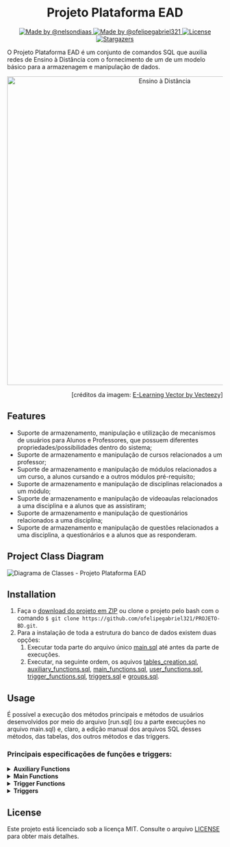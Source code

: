 <h1 align="center">Projeto Plataforma EAD</h1>

<p align="center">

  <a href="https://github.com/nelsondiaas">
    <img alt="Made by @nelsondiaas" src="https://img.shields.io/badge/made%20by-%40nelsondiaas-%2304D361"> </img>
  </a>

  <a href="https://github.com/ofelipegabriel321">
    <img alt="Made by @ofelipegabriel321" src="https://img.shields.io/badge/made%20by-%40ofelipegabriel321-%2304D361"> </img>
  </a>
  
  <a href="LICENSE">
    <img alt="License" src="https://img.shields.io/badge/license-MIT-%2304D361">
  </a>
  
  <a href="https://github.com/ofelipegabriel321/PROJETO-BD/stargazers">
    <img alt="Stargazers" src="https://img.shields.io/github/stars/ofelipegabriel321/PROJETO-BD?style=social">
  </a>

</p>

O Projeto Plataforma EAD é um conjunto de comandos SQL que auxilia redes de Ensino à Distância com o fornecimento de um de um modelo básico para a armazenagem e manipulação de dados.

<p align="center"><img src="https://user-images.githubusercontent.com/38538503/73660713-7e2aad00-4677-11ea-8bf0-3fa0db7f0d2e.png" alt="Ensino à Distância" width=720></p>

<p align="right">[créditos da imagem: <a href="https://www.vecteezy.com/vector-art/180345-e-learning-vector" >E-Learning Vector by Vecteezy]</a></p>

## Features
- Suporte de armazenamento, manipulação e utilização de mecanismos de usuários para Alunos e Professores, que possuem diferentes propriedades/possibilidades dentro do sistema;
- Suporte de armazenamento e manipulação de cursos relacionados a um professor;
- Suporte de armazenamento e manipulação de módulos relacionados a um curso, a alunos cursando e a outros módulos pré-requisito;
- Suporte de armazenamento e manipulação de disciplinas relacionados a um módulo;
- Suporte de armazenamento e manipulação de vídeoaulas relacionados a uma disciplina e a alunos que as assistiram;
- Suporte de armazenamento e manipulação de questionários relacionados a uma disciplina;
- Suporte de armazenamento e manipulação de questões relacionados a uma disciplina, a questionários e a alunos que as responderam.

## Project Class Diagram

![Diagrama de Classes - Projeto Plataforma EAD](https://user-images.githubusercontent.com/38538503/73663140-c3e97480-467b-11ea-9798-6517694a0df2.png)

## Installation

1. Faça o [download do projeto em ZIP](https://github.com/ofelipegabriel321/PROJETO-BD/archive/master.zip) ou clone o projeto pelo bash com o comando `$ git clone https://github.com/ofelipegabriel321/PROJETO-BD.git`.
2. Para a instalação de toda a estrutura do banco de dados existem duas opções:
   1. Executar toda parte do arquivo único [main.sql](main.sql) até antes da parte de execuções.
   2. Executar, na seguinte ordem, os aquivos [tables_creation.sql](tables_creation.sql), [auxiliary_functions.sql](auxiliary_functions.sql), [main_functions.sql](main_functions.sql), [user_functions.sql](user_functions.sql), [trigger_functions.sql](trigger_functions.sql), [triggers.sql](triggers.sql) e [groups.sql](groups.sql).

## Usage
É possível a execução dos métodos principais e métodos de usuários desenvolvidos por meio do arquivo [run.sql] (ou a parte execuções no arquivo main.sql) e, claro, a edição manual dos arquivos SQL desses métodos, das tabelas, dos outros métodos e das triggers.

### Principais especificações de funções e triggers:


<details><summary><b>Auxiliary Functions</b></summary><blockquote>


<details><summary><b>ALUNO_AINDA_CURSANDO</b></summary><blockquote>

  ***Verifica se o aluno ainda está cursando o curso.***
  - ***Entrada***:
    - *[int]* código do aluno que se deseja verificar se ainda está cursando;
    - *[int]* código do curso em que essa verificação será direcionada.
  - ***Saída***:
    - *[boolean]* boleano sobre o aluno ainda está cursando o curso.
</details>

<details><summary><b>ALUNO_JA_CURSOU</b></summary><blockquote>

  ***Verifica se o aluno já cursou (e não cursa mais) o curso.***
  - ***Entrada***:
    - *[int]* código do aluno que se deseja verificar se já cursou;
    - *[int]* código do curso em que essa verificação será direcionada.
  - ***Saída***:
    - *[boolean]* boleano sobre o aluno já ter cursado (e não cursar mais) o curso.

</details>

<details><summary><b>VERIFICAR_CPF_USUARIO_JA_REGISTRADO</b></summary><blockquote>

  ***Verifica se existe algum usuário da tabela especificada com o cpf especificado.***
  - ***Entrada***:
    - *[text]* cpf do usuário;
    - *[text]* tabela do usuário.
  - ***Saída***:
    - *[boolean]* booleano sobre existir algum usuário da tabela especificada com o cpf especificado.

</details>

<details><summary><b>VERIFICAR_EMAIL_USUARIO_JA_REGISTRADO</b></summary><blockquote>

  ***Verifica se existe algum usuário da tabela especificada com o email especificado.***
  - ***Entrada***:
    - *[text]* email do usuário;
    - *[text]* tabela do usuário.
  - ***Saída***: [boolean] booleano sobre existir algum usuário da tabela especificada com o email especificado.
</details>

<details><summary><b>VERIFICAR_EXISTENCIA_ALUNOS_CURSANDO</b></summary><blockquote>

  ***Verifica se existe algum aluno cursando o curso especificado.***
  - ***Entrada***:
    - *[int]* código do curso.
  - ***Saída***:
    - *[boolean]* booleano sobre existir algum aluno cursando o curso especificado.
</details>

<details><summary><b>VERIFICAR_POSSIBILIDADE_DELETE_UPDATE_NO_CURSO</b></summary><blockquote>

  ***Aplica casos de exceção caso ocorrer alguma alteração dentro de um curso com ele estando publicado ou com alunos que ainda estão cursando.***
  - ***Entrada***:
    - *[int]* código do curso.
  - ***Casos de exceções***:
    - curso publicado;
    - existência de alunos cursando.

</details>

<details><summary><b>VALIDAR_DISCIPLINA</b></summary><blockquote>
  
  ***Verifica se a disciplina é válida (possui 3 videoaulas).***
  - ***Entrada***:
    - *[int]* código da disciplina.
  - ***Saída***:
    - *[boolean]* booleano sobre a disciplina ser válida.

</details>

<details><summary><b>VALIDAR_MODULO</b></summary><blockquote>

  ***Verifica se o módulo é válido (possui 3 disciplinas válidas).***
  - ***Entrada***:
    - *[int]* código do módulo.
  - ***Saída***:
    - *[boolean]* booleano sobre o módulo ser válido.

</details>

<details><summary><b>VALIDAR_CURSO</b></summary><blockquote>

  ***Verifica se o curso é válido (possui 3 módulos válidos).***
  - ***Entrada***:
    - *[int]* código do curso.
  - ***Saída***:
    - *[boolean]* booleano sobre o curso ser válido.

</details>

<details><summary><b>CONFIGURAR_ACESSIBILIDADE_ALUNO_MODULO</b></summary><blockquote>

  ***Configura a acessabilidade de um aluno_modulo, adicionando um aluno_modulo para cada módulo do curso. a acessabilidade é configurada como true para os módulos que não possuem pré-requisitos.***
  - ***Entrada***:
    - *[int]* código do aluno;
    - *[int]* código do curso.
</details>

<details><summary><b>VERIFICAR_SUFICIENTE_ASSISTIDO_PARA_AVALIAR</b></summary><blockquote>

  ***Verifica se o aluno assistiu uma quantidade de videoaulas e uma quantidade de tempo suficiente para poder avaliar o curso (consideramos ter assistido 10% do número de vídeoaulas e 15% do tempo de vídeoaulas como o mínimo para isso).***
  - ***Entrada***:
    - *[int]* código do aluno;
    - *[int]* código do curso.
  - ***Saída***:
    - *[boolean]* booleano sobre o aluno poder avaliar o curso.

</details>

<details><summary><b>VERIFICAR_SE_MODULOS_FICAM_ACESSIVEIS</b></summary><blockquote>

  ***Torna acessivel algum(ns) módulo(s) que possuem, como pré-requisito o módulo passado, ficando ele(s) acessível(is) no aluno_modulo.***
  - ***Entrada***:
    - *[int]* código do modulo (que deve ter ficado com a meta_concluida antes de executar essa função) que pode ser pré-requisito para outros módulos; código do aluno que irá passar a ter seus módulos acessíveis.

</details>

<details><summary><b>VERIFICAR_VALIDADE_PRE_REQUISITO</b></summary><blockquote>

  ***Verifica se é válido relacionar um módulo com outro na tabela pré-requisito. ou seja, os módulos não devem entrar em um estado em que um não consiga acessar o outro e vice-versa pois eles têm um ao outro como pré-requisito (impasse de pré-requisito entre módulos).***
  - ***Entrada***:
    - *[int]* código do modulo que será o módulo no pré-requisito;
    - *[int]* código do modulo que será o módulo pré-requisito no pré-requisito.
  - ***Saída***:
    - *[boolean]* booleano sobre a possibilidade dos módulos se associarem entre si na tabela de pré-requisitos.

</details>


</details>


<details><summary><b>Main Functions</b></summary><blockquote>


<details><summary><b>INSERIR_ALUNO_E_PROFESSOR</b></summary><blockquote>

  ***Insere um usuário na sua tabela (existem as possibilidades de inserir aluno e professor).***
  - ***Entrada***:
    - *[text]* nome do usuário;
    - *[text]* cpf do usuário;
    - *[date]* data de nascimento do usuário;
    - *[text]* email do usuário;
    - *[text]* senha do usuário;
    - *[text]* tabela do usuário.

</details>

<details><summary><b>ATUALIZAR_SALDO</b></summary><blockquote>

  ***Atualiza o saldo de um usuário a partir do valor a ser alterado, seu código e tabela.***
  - ***Entrada***:
    - *[float]* valor a ser alterado no saldo do usuário;
    - *[int]* código do usuário;
    - *[text]* nome da tabela do usuário.
  - ***Casos de exceções***:
    - nome da tabela inválido; código de usuário inválido.

</details>

<details><summary><b>RECEBER_SALARIO</b></summary><blockquote>

  ***Faz o professor receber o salário adquirido pelas vendas dos seus curso.***
  - ***Entrada***:
    - *[int]* código do professor que irá receber o salário.
  - ***Casos de exceções***:
    - código de usuário inválido.

</details>

<details><summary><b>COMPRAR_CURSO</b></summary><blockquote>

  ***Realiza a compra do curso: insere ou atualiza o aluno_curso, dependendo se o aluno já cursou o curso.***
  - ***Entrada***:
    - *[int]* código do aluno;
    - *[int]* código do curso.

</details>

<details><summary><b>AVALIAR_CURSO</b></summary><blockquote>

  ***Permite a avaliação do curso por parte do aluno.***
  - ***Entrada***:
    - *[int]* código do aluno_curso;
    - *[float]* nota de avaliação para o curso.

</details>

<details><summary><b>CRIAR_CURSO</b></summary><blockquote>

  ***Cria um curso unido a um professor.***
  - ***Entrada***:
    - *[int]* código do professor;
    - *[text]* nome do curso;
    - *[text]* descrição do curso;
    - *[float]* preço do curso.

</details>

<details><summary><b>PUBLICAR_CURSO</b></summary><blockquote>

  ***Publica o curso.***
  - ***Entrada***:
    - *[int]* código do curso.

</details>

<details><summary><b>CRIAR_MODULOS</b></summary><blockquote>

  ***Cria módulos unidos a um professor.***
  - ***Entrada***:
    - *[int]* código do professor;
    - *[text[]]* nomes dos módulos;
    - *[text[]]* descrições dos módulos.

</details>

<details><summary><b>CRIAR_PRE_REQUISITO</b></summary><blockquote>

  ***Cria um vínculo entre módulos na tabela pré-requisito.***
  - ***Entrada***:
    - *[int]* código do módulo;
    - *[int]* código do módulo pré-requisito.

</details>

<details><summary><b>CRIAR_DISCIPLINAS</b></summary><blockquote>

  ***Cria disciplinas unidas a um módulo.***
  - ***Entrada***:
    - *[int]* código do módulo;
    - *[text[]]* nomes das disciplinas;
    - *[text[]]* descrições das disciplinas.

</details>

<details><summary><b>CRIAR_VIDEO_AULAS</b></summary><blockquote>

  ***Cria videoaulas unidas a disciplinas.***
  - ***Entrada***:
    - *[int]* código da disciplina;
    - *[text[]]* títulos das videoaulas;
    - *[text[]]* descrições das videoaulas;
    - *[int[]]* durações das videoaulas.

</details>

<details><summary><b>ASSISTIR_VIDEO_AULA</b></summary><blockquote>

  ***Faz o aluno assistir à videoaula (faz um vínculo aluno_video_assistido).***
  - ***Entrada***:
    - *[int]* código do aluno;
    - *[int]* código da videoaula.

</details>

<details><summary><b>CRIAR_QUESTAO</b></summary><blockquote>

  ***Cria uma questão unida a uma disciplina.***
  - ***Entrada***:
    - *[int]* código da disciplina;
    - *[text]* texto da questão.

</details>

<details><summary><b>CORRIGIR_QUESTAO</b></summary><blockquote>

  ***Corrige uma questao_aluno com um texto que representa se a resposta está correta.***
  - ***Entrada***:
    - *[int]* código do vínculo questao_aluno corrigido;
    - *[text]* resposta correta inserida.

</details>

<details><summary><b>CRIAR_QUESTIONARIO</b></summary><blockquote>

  ***Cria um questionário unido a uma disciplina.***
  - ***Entrada***:
    - *[int]* nome do questionário;
    - *[int]* código da disciplina.

</details>

<details><summary><b>VINCULAR_QUESTAO_A_QUESTIONARIO</b></summary><blockquote>

  ***Cria um vínculo entre a questão e o questionário na tabela questao_questionario.***
  - ***Entrada***:
    - *[int]* código do questionário vínculado;
    - *[int]* código da questão vinculada.

</details>

<details><summary><b>SUBMETER_RESPOSTA_DE_QUESTAO</b></summary><blockquote>

  ***Faz o aluno submeter uma resposta para uma questão por meio do aluno_questao.***
  - ***Entrada***:
    - *[int]* código do aluno;
    - *[int]* código da questão;
    - *[text]* resposta para a questão.

</details>


</details>


<details><summary><b>Trigger Functions</b></summary><blockquote>


<details><summary><b>CONTROLAR_EVENTOS_USUARIO_BEFORE</b></summary><blockquote>

  ***Faz controle sobre as ações tomadas antes de ocorrer um insert, update ou delete em uma tabela aluno ou professor.***
  - ***Casos de exceções***:
    - idade menor que 18;
    - cpf já registrado anteriormente;
    - email já registrado anteriormente;
    - saldo negativo;
    - alteração de data de nascimento;
    - alteração do email.
  - ***Saída***:
    - *[trigger]*.

</details>

<details><summary><b>CONTROLAR_EVENTOS_ALUNO_AFTER</b></summary><blockquote>

  ***Faz controle sobre as ações tomadas depois de ocorrer um insert, update ou delete em uma tabela aluno. ações: criar um novo usuário no grupo aluno (login role); atualizar a senha do usuário (login role); deletar usuário (login role).***
  - ***Saída***:
    - *[trigger]*.

</details>

<details><summary><b>CONTROLAR_EVENTOS_PROFESSOR_AFTER</b></summary><blockquote>

  ***Faz controle sobre as ações tomadas depois de ocorrer um insert, update ou delete em uma tabela professor. Ações: criar um novo usuário no grupo professor (login role); atualizar a senha do usuário (login role); deletar usuário (login role).***
  - ***Saída***:
    - *[trigger]*.

</details>

<details><summary><b>CONTROLAR_EVENTOS_CURSO_BEFORE</b></summary><blockquote>

  ***Faz controle sobre as ações tomadas antes de ocorrer um insert, update ou delete em uma tabela curso. ações: calcular duração do curso caso necessário.***
  - ***Casos de exceções***:
    - código de professor inválido;
    - curso ser publicado sem ter disponibilidade;
    - código de curso inválido.
  - ***Saída***:
    - *[trigger]*.

</details>

<details><summary><b>CONTROLAR_EVENTOS_ALUNO_CURSO_BEFORE</b></summary><blockquote>

  ***Faz controle sobre as ações tomadas antes de ocorrer um insert, update ou delete em uma tabela aluno_curso. ações: aplicar a cobrança pela compra do curso.***
  - ***Casos de exceções***:
    - código de aluno inválido;
    - código de curso inválido;
    - curso não publicado;
    - aluno envolvido nas alterações não estar cursando;
    - não ter assistido videoaulas o suficiente para poder avaliar o curso;
    - ter uma nota de avaliação fora do intervalo 0~5.
  - ***Saída***:
    - *[trigger]*.

</details>

<details><summary><b>CONTROLAR_EVENTOS_ALUNO_CURSO_AFTER</b></summary><blockquote>

  ***Faz controle sobre as ações tomadas depois de ocorrer um insert, update ou delete em uma tabela aluno_curso.***
  - ***Saída***:
    - *[trigger]*.

</details>

<details><summary><b>CONTROLAR_EVENTOS_MODULO_AFTER</b></summary><blockquote>

  ***Faz controle sobre as ações tomadas depois de ocorrer um insert, update ou delete em uma tabela módulo. ações: incrementar/decrementar o número de módulos; atualizar o publicado e a disponibilidade do curso caso necessário.***
  - ***Saída***:
    - *[trigger]*.

</details>

<details><summary><b>CONTROLAR_EVENTOS_ALUNO_MODULO_AFTER</b></summary><blockquote>

  ***Faz controle sobre as ações tomadas depois de ocorrer um insert, update ou delete em uma tabela aluno_modulo. ações: tornar módulos acessíveis.***
  - ***Saída***:
    - *[trigger]*.

</details>

<details><summary><b>CONTROLAR_EVENTOS_DISCIPLINA_AFTER</b></summary><blockquote>

  ***Faz controle sobre as ações tomadas depois de ocorrer um insert, update ou delete em uma tabela disciplina. ações: atualizar o publicado e a disponibilidade do curso caso necessário.***
  - ***Saída***:
    - *[trigger]*.

</details>

<details><summary><b>CONTROLAR_EVENTOS_VIDEO_AULA_AFTER</b></summary><blockquote>

  ***Faz controle sobre as ações tomadas depois de ocorrer um insert, update ou delete em uma tabela disciplina. ações: atualizar o publicado e a disponibilidade do curso caso necessário.***
  - ***Saída***:
    - *[trigger]*.

</details>

<details><summary><b>CONTROLAR_EVENTOS_ALUNO_VIDEO_ASSISTIDO_AFTER</b></summary><blockquote>

  ***Faz controle sobre as ações tomadas depois de ocorrer um insert, update ou delete em uma tabela aluno_video_assistido. ações: atualizar o booleano que representa que a meta do módulo foi concluída/alcançada, caso necessário.***
  - ***Saída***:
    - *[trigger]*.

</details>


</details>


<details><summary><b>Triggers</b></summary><blockquote>

<details><summary><b>EVENTOS_ALUNO_BEFORE</b></summary><blockquote>

  ***Gatilho para ações tomadas antes de ocorrer um insert, update ou delete em uma tabela aluno.***

</details>

<details><summary><b>EVENTOS_ALUNO_AFTER</b></summary><blockquote>

  ***Gatilho para ações tomadas depois de ocorrer um insert, update ou delete em uma tabela aluno.***

</details>

<details><summary><b>EVENTOS_PROFESSOR_BEFORE</b></summary><blockquote>

  ***Gatilho: para ações tomadas antes de ocorrer um insert, update ou delete em uma tabela professor.***

</details>

<details><summary><b>EVENTOS_PROFESSOR_AFTER</b></summary><blockquote>

  ***Gatilho: para ações tomadas depois de ocorrer um insert, update ou delete em uma tabela professor.***

</details>

<details><summary><b>EVENTOS_CURSO_BEFORE</b></summary><blockquote>

  ***Gatilho: para ações tomadas antes de ocorrer um insert, update ou delete em uma tabela curso.***

</details>

<details><summary><b>EVENTOS_ALUNO_CURSO_BEFORE</b></summary><blockquote>

  ***Gatilho: para ações tomadas depois de ocorrer um insert, update ou delete em uma tabela curso.***  

</details>

<details><summary><b>EVENTOS_ALUNO_CURSO_AFTER</b></summary><blockquote>

  ***Gatilho: para ações tomadas depois de ocorrer um insert, update ou delete em uma tabela aluno_curso.***

</details>

<details><summary><b>EVENTOS_MODULO_AFTER</b></summary><blockquote>

  ***Gatilho: para ações tomadas depois de ocorrer um insert, update ou delete em uma tabela módulo.***

</details>

<details><summary><b>EVENTOS_ALUNO_MODULO_AFTER</b></summary><blockquote>

  ***Gatilho: para ações tomadas depois de ocorrer um insert, update ou delete em uma tabela aluno_modulo.***

</details>

<details><summary><b>EVENTOS_DISCIPLINA_AFTER</b></summary><blockquote>

  ***Gatilho: para ações tomadas depois de ocorrer um insert, update ou delete em uma tabela disciplina.***

</details>

<details><summary><b>EVENTOS_VIDEO_AULA_AFTER</b></summary><blockquote>

  ***Gatilho: para ações tomadas depois de ocorrer um insert, update ou delete em uma tabela videoaula.***

</details>

<details><summary><b>EVENTOS_ALUNO_VIDEO_ASSISTIDO_AFTER</b></summary><blockquote>

  ***Gatilho: para ações tomadas depois de ocorrer um insert, update ou delete em uma tabela aluno_video_assistido.***

</details>



</details>


## License
Este projeto está licenciado sob a licença MIT. Consulte o arquivo [LICENSE](LICENSE) para obter mais detalhes.
